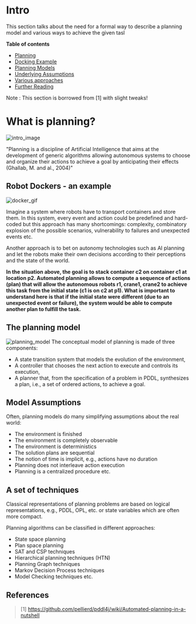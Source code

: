 # Intro

This section talks about the need for a formal way to describe a planning model and various ways to achieve the given tasl

**Table of contents**
* [Planning]()
* [Docking Example]()
* [Planning Models]()
* [Underlying Assumptions]()
* [Various approaches]()
* [Further Reading]()

Note : This section is borrowed from [1] with slight tweaks!

# What is planning?
![intro_image](/images/intro_image.png)

"Planning is a discipline of Artificial Intelligence that aims at the development of generic algorithms allowing autonomous systems to choose and organize their actions to achieve a goal by anticipating their effects (Ghallab, M. and al., 2004)"

## Robot Dockers - an example
![docker_gif](/gifs/example_docker.gif)

Imagine a system where robots have to transport containers and store them. In this system, every event and action could be predefined and hard-coded but this approach has many shortcomings: complexity, combinatory explosion of the possible scenarios, vulnerability to failures and unexpected events etc.

Another approach is to bet on autonomy technologies such as AI planning and let the robots make their own decisions according to their perceptions and the state of the world.

**In the situation above, the goal is to stack container c2 on container c1 at location p2. Automated planning allows to compute a sequence of actions (plan) that will allow the autonomous robots r1, crane1, crane2 to achieve this task from the initial state (c1 is on c2 at p1). What is important to understand here is that if the initial state were different (due to an unexpected event or failure), the system would be able to compute another plan to fulfill the task.**


## The planning model
![planning_model](/images/planinng_model.png)
The conceptual model of planning is made of three components:

* A state transition system that models the evolution of the environment,
* A controller that chooses the next action to execute and controls its execution,
* A planner that, from the specification of a problem in PDDL, synthesizes a plan, i.e., a set of ordered actions, to achieve a goal.

## Model Assumptions

Often, planning models do many simplifying assumptions about the real world:

* The environment is finished
* The environment is completely observable
* The environment is deterministics
* The solution plans are sequential
* The notion of time is implicit, e.g., actions have no duration
* Planning does not interleave action execution
* Planning is a centralized procedure etc.

## A set of techniques

Classical representations of planning problems are based on logical representations, e.g., PDDL, OPL, etc. or state variables which are often more compact.

Planning algorithms can be classified in different approaches:

* State space planning
* Plan space planning
* SAT and CSP techniques
* Hierarchical planning techniques (HTN)
* Planning Graph techniques
* Markov Decision Process techniques
* Model Checking techniques etc.

## References 

> [1] https://github.com/pellierd/pddl4j/wiki/Automated-planning-in-a-nutshell 